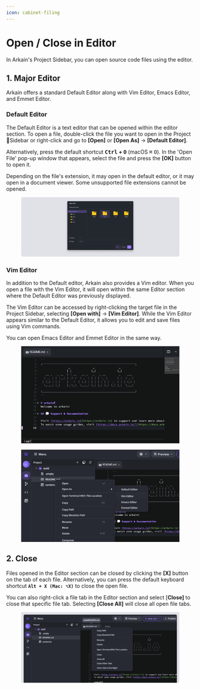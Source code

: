 ```yaml
---
icon: cabinet-filing
---
```


# Open / Close in Editor

In Arkain's Project Sidebar, you can open source code files using the editor.&#x20;

## 1. Major Editor <a href="#file-default-editor" id="file-default-editor"></a>

Arkain offers a standard Default Editor along with Vim Editor, Emacs Editor, and Emmet Editor.

### Default Editor

The Default Editor is a text editor that can be opened within the editor section. To open a file, double-click the file you want to open in the Project Sidebar or right-click and go to **\[Open]** or **\[Open As]** → **\[Default Editor]**.

Alternatively, press the default shortcut <kbd>**Ctrl**</kbd>**&#x20;+&#x20;**<kbd>**O**</kbd> (macOS <kbd>⌘</kbd> <kbd>O</kbd>). In the 'Open File' pop-up window that appears, select the file and press the **\[OK]** button to open it.&#x20;

Depending on the file's extension, it may open in the default editor, or it may open in a document viewer. Some unsupported file extensions cannot be opened.

<figure><img src="../../../.gitbook/assets/open_01.png" alt=""><figcaption></figcaption></figure>

### Vim Editor <a href="#vim-editor-vim" id="vim-editor-vim"></a>

In addition to the Default editor, Arkain also provides a Vim editor. When you open a file with the Vim Editor, it will open within the same Editor section where the Default Editor was previously displayed.

The Vim Editor can be accessed by right-clicking the target file in the Project Sidebar, selecting **\[Open with]** → **\[Vim Editor]**. While the Vim Editor appears similar to the Default Editor, it allows you to edit and save files using Vim commands.

You can open Emacs Editor and Emmet Editor in the same way.

<div><figure><img src="../../../.gitbook/assets/vim.png" alt=""><figcaption></figcaption></figure> <figure><img src="../../../.gitbook/assets/vim_popup.png" alt=""><figcaption></figcaption></figure></div>

## 2. Close <a href="#close" id="close"></a>

Files opened in the Editor section can be closed by clicking the **\[X]** button on the tab of each file. Alternatively, you can press the default keyboard shortcut **`Alt + X (Mac: ⌥X)`** to close the open file.

You can also right-click a file tab in the Editor section and select \[**Close]** to close that specific file tab. Selecting **\[Close All]** will close all open file tabs.

<figure><img src="../../../.gitbook/assets/close_01.png" alt=""><figcaption></figcaption></figure>

